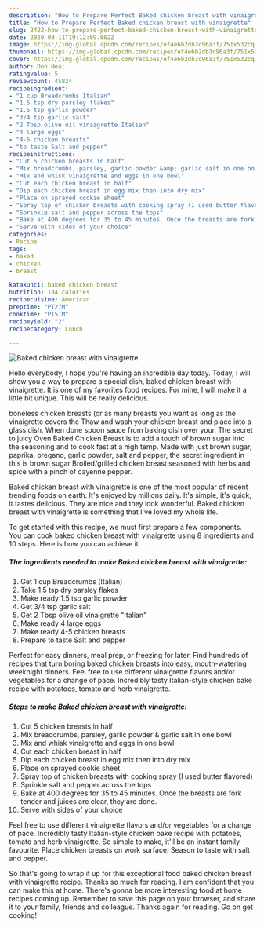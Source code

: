 ```yaml
---
description: "How to Prepare Perfect Baked chicken breast with vinaigrette"
title: "How to Prepare Perfect Baked chicken breast with vinaigrette"
slug: 2422-how-to-prepare-perfect-baked-chicken-breast-with-vinaigrette
date: 2020-09-11T19:12:09.062Z
image: https://img-global.cpcdn.com/recipes/ef4e6b2db3c96a3f/751x532cq70/baked-chicken-breast-with-vinaigrette-recipe-main-photo.jpg
thumbnail: https://img-global.cpcdn.com/recipes/ef4e6b2db3c96a3f/751x532cq70/baked-chicken-breast-with-vinaigrette-recipe-main-photo.jpg
cover: https://img-global.cpcdn.com/recipes/ef4e6b2db3c96a3f/751x532cq70/baked-chicken-breast-with-vinaigrette-recipe-main-photo.jpg
author: Don Neal
ratingvalue: 5
reviewcount: 45824
recipeingredient:
- "1 cup Breadcrumbs Italian"
- "1.5 tsp dry parsley flakes"
- "1.5 tsp garlic powder"
- "3/4 tsp garlic salt"
- "2 Tbsp olive oil vinaigrette Italian"
- "4 large eggs"
- "4-5 chicken breasts"
- "to taste Salt and pepper"
recipeinstructions:
- "Cut 5 chicken breasts in half"
- "Mix breadcrumbs, parsley, garlic powder &amp; garlic salt in one bowl"
- "Mix and whisk vinaigrette and eggs in one bowl"
- "Cut each chicken breast in half"
- "Dip each chicken breast in egg mix then into dry mix"
- "Place on sprayed cookie sheet"
- "Spray top of chicken breasts with cooking spray (I used butter flavored)"
- "Sprinkle salt and pepper across the tops"
- "Bake at 400 degrees for 35 to 45 minutes. Once the breasts are fork tender and juices are clear, they are done."
- "Serve with sides of your choice"
categories:
- Recipe
tags:
- baked
- chicken
- breast

katakunci: baked chicken breast 
nutrition: 184 calories
recipecuisine: American
preptime: "PT27M"
cooktime: "PT51M"
recipeyield: "2"
recipecategory: Lunch

---
```



![Baked chicken breast with vinaigrette](https://img-global.cpcdn.com/recipes/ef4e6b2db3c96a3f/751x532cq70/baked-chicken-breast-with-vinaigrette-recipe-main-photo.jpg)

Hello everybody, I hope you're having an incredible day today. Today, I will show you a way to prepare a special dish, baked chicken breast with vinaigrette. It is one of my favorites food recipes. For mine, I will make it a little bit unique. This will be really delicious.

boneless chicken breasts (or as many breasts you want as long as the vinaigrette covers the Thaw and wash your chicken breast and place into a glass dish. When done spoon sauce from baking dish over your. The secret to juicy Oven Baked Chicken Breast is to add a touch of brown sugar into the seasoning and to cook fast at a high temp. Made with just brown sugar, paprika, oregano, garlic powder, salt and pepper, the secret ingredient in this is brown sugar Broiled/grilled chicken breast seasoned with herbs and spice with a pinch of cayenne pepper.

Baked chicken breast with vinaigrette is one of the most popular of recent trending foods on earth. It's enjoyed by millions daily. It's simple, it's quick, it tastes delicious. They are nice and they look wonderful. Baked chicken breast with vinaigrette is something that I've loved my whole life.


To get started with this recipe, we must first prepare a few components. You can cook baked chicken breast with vinaigrette using 8 ingredients and 10 steps. Here is how you can achieve it.

<!--inarticleads1-->

##### The ingredients needed to make Baked chicken breast with vinaigrette:

1. Get 1 cup Breadcrumbs (Italian)
1. Take 1.5 tsp dry parsley flakes
1. Make ready 1.5 tsp garlic powder
1. Get 3/4 tsp garlic salt
1. Get 2 Tbsp olive oil vinaigrette &#34;Italian&#34;
1. Make ready 4 large eggs
1. Make ready 4-5 chicken breasts
1. Prepare to taste Salt and pepper


Perfect for easy dinners, meal prep, or freezing for later. Find hundreds of recipes that turn boring baked chicken breasts into easy, mouth-watering weeknight dinners. Feel free to use different vinaigrette flavors and/or vegetables for a change of pace. Incredibly tasty Italian-style chicken bake recipe with potatoes, tomato and herb vinaigrette. 

<!--inarticleads2-->

##### Steps to make Baked chicken breast with vinaigrette:

1. Cut 5 chicken breasts in half
1. Mix breadcrumbs, parsley, garlic powder &amp; garlic salt in one bowl
1. Mix and whisk vinaigrette and eggs in one bowl
1. Cut each chicken breast in half
1. Dip each chicken breast in egg mix then into dry mix
1. Place on sprayed cookie sheet
1. Spray top of chicken breasts with cooking spray (I used butter flavored)
1. Sprinkle salt and pepper across the tops
1. Bake at 400 degrees for 35 to 45 minutes. Once the breasts are fork tender and juices are clear, they are done.
1. Serve with sides of your choice


Feel free to use different vinaigrette flavors and/or vegetables for a change of pace. Incredibly tasty Italian-style chicken bake recipe with potatoes, tomato and herb vinaigrette. So simple to make, it&#39;ll be an instant family favourite. Place chicken breasts on work surface. Season to taste with salt and pepper. 

So that's going to wrap it up for this exceptional food baked chicken breast with vinaigrette recipe. Thanks so much for reading. I am confident that you can make this at home. There's gonna be more interesting food at home recipes coming up. Remember to save this page on your browser, and share it to your family, friends and colleague. Thanks again for reading. Go on get cooking!
